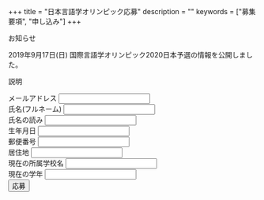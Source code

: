 +++
title = "日本言語学オリンピック応募"
description = ""
keywords = ["募集要項", "申し込み"]
+++

<div class="simple-box">
<span class="box-title">お知らせ</span>
<p>2019年9月17日(日) 国際言語学オリンピック2020日本予選の情報を公開しました。</p>
</div>

<p>説明</p>
<div id="formWrapper">
    <form action="https://docs.google.com/forms/d/e/1FAIpQLSfVu0UUIRp0ENGuzY6vkVtzcddNIZnsU1O4f_glv2_Xtp4w_w/formResponse" method="post" name="myForm" target="dummyIframe">
        <div>
            <label>メールアドレス</label>
            <input name="emailAddress" required>
        </div>
        <div>
            <label>氏名(フルネーム)</label>
            <input name="entry.1975213340" required>
        </div>
        <div>
            <label>氏名の読み</label>
            <input name="entry.2006416250">
        </div>
        <div>
            <label>生年月日</label>
            <input name="entry.991189947" required>
        </div>
        <div>
            <label>郵便番号</label>
            <input name="entry.895406454" required>
        </div>
        <div>
            <label>居住地</label>
            <input name="entry.2053579890" required>
        </div>
        <div>
            <label>現在の所属学校名</label>
            <input name="entry.2053579890" required>
        </div>
        <div>
            <label>現在の学年</label>
            <input name="entry.1039612945" required>
        </div>
        <div>
            <input name="entry.764657654" type="hidden">
        </div>
        <div>
            <input name="entry.1328255586" type="hidden">
        </div>
        <input type="submit" value="応募">
    </form>
    <iframe name="dummyIframe" style="display:none;" onload="showThx()"></iframe>
</div>
<div id="thxMessage" style="display:none;">
    <p>Thank you!</p>
</div>